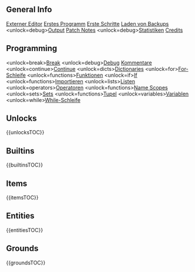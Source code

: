 ## General Info
[Externer Editor](docs/external_editor.md)      [Erstes Programm](docs/first_program.md)      [Erste Schritte](docs/getting_started.md)      [Laden von Backups](docs/backup.md)      <unlock=debug>[Output](docs/output.md)      </unlock>[Patch Notes](docs/patchnotes.md)      <unlock=debug>[Statistiken](docs/stats.md)      </unlock>      [Credits](docs/credits.md)

## Programming
<unlock=break>[Break](docs/scripting/break.md)      </unlock><unlock=debug>[Debug](docs/scripting/debug.md)      </unlock>[Kommentare](docs/scripting/comments.md)      <unlock=continue>[Continue](docs/scripting/continue.md)      </unlock><unlock=dicts>[Dictionaries](docs/scripting/dicts.md)      </unlock><unlock=for>[For-Schleife](docs/scripting/for.md)      </unlock><unlock=functions>[Funktionen](docs/scripting/functions.md)      </unlock><unlock=if>[If](docs/scripting/if.md)      </unlock><unlock=functions>[Importieren](docs/scripting/import.md)      </unlock><unlock=lists>[Listen](docs/scripting/lists.md)      </unlock><unlock=operators>[Operatoren](docs/scripting/operators.md)      </unlock><unlock=functions>[Name Scopes](docs/scripting/scopes.md)      </unlock><unlock=sets>[Sets](docs/scripting/sets.md)      </unlock><unlock=functions>[Tupel](docs/scripting/tuples.md)      </unlock><unlock=variables>[Variablen](docs/scripting/variables.md)      </unlock><unlock=while>[While-Schleife](docs/scripting/while.md)      </unlock>

## Unlocks
{{unlocksTOC}}

## Builtins
{{builtinsTOC}}

## Items
{{itemsTOC}}

## Entities
{{entitiesTOC}}

## Grounds
{{groundsTOC}}